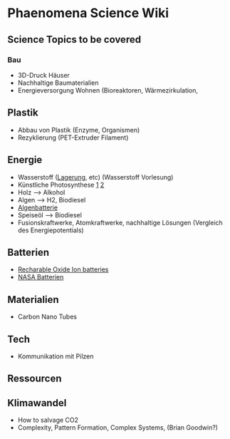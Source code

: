 # Phaenomena Science Wiki

## Science Topics to be covered

### Bau
- 3D-Druck Häuser
- Nachhaltige Baumaterialien
- Energieversorgung Wohnen (Bioreaktoren, Wärmezirkulation, 

## Plastik
- Abbau von Plastik (Enzyme, Organismen)
- Rezyklierung (PET-Extruder Filament)


## Energie
- Wasserstoff ([Lagerung](https://www.sciencedaily.com/releases/2020/11/201118141718.htm), etc) (Wasserstoff Vorlesung) 
- Künstliche Photosynthese [1](https://www.reddit.com/r/science/comments/mnf1w5/scientists_have_now_demonstrated_a_new_type_of/) [2](https://www.reddit.com/r/science/comments/71b1y9/solartofuel_system_recycles_co2_to_make_ethanol/)
- Holz --> Alkohol
- Algen --> H2, Biodiesel
- [Algenbatterie](https://youtu.be/JGWbVENukKc?si=Od_17pCPKXCvwyKJ)
- Speiseöl --> Biodiesel
- Fusionskraftwerke, Atomkraftwerke, nachhaltige Lösungen (Vergleich des Energiepotentials)

## Batterien
- [Recharable Oxide Ion batteries](https://onlinelibrary.wiley.com/doi/10.1002/aenm.202203789)
- [NASA Batterien](https://www.youtube.com/watch?v=tOcoGNZaUAM)

## Materialien
- Carbon Nano Tubes

## Tech
- Kommunikation mit Pilzen


##  Ressourcen

## Klimawandel
- How to salvage CO2
- Complexity, Pattern Formation, Complex Systems, (Brian Goodwin?)
